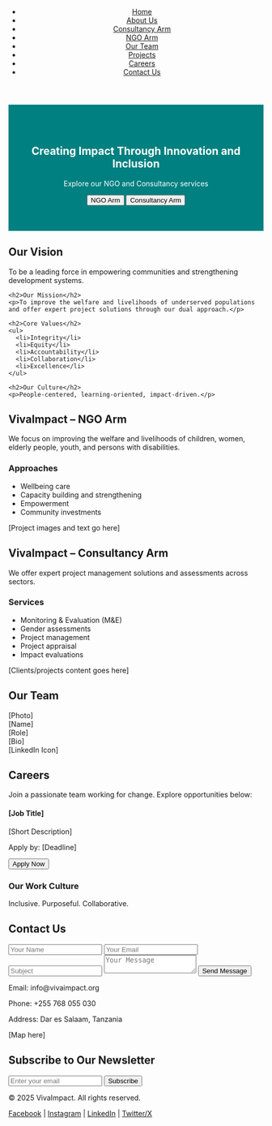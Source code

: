 <!DOCTYPE html>
<html lang="en">
<head>
  <meta charset="UTF-8" />
  <meta name="viewport" content="width=device-width, initial-scale=1.0" />
  <title>VivaImpact</title>
  <link rel="stylesheet" href="styles.css" />
</head>
<body>
  <!-- Navigation -->
  <header>
    <nav>
      <ul>
        <li><a href="#">Home</a></li>
        <li><a href="#about">About Us</a></li>
        <li><a href="#consultancy">Consultancy Arm</a></li>
        <li><a href="#ngo">NGO Arm</a></li>
        <li><a href="#team">Our Team</a></li>
        <li><a href="#projects">Projects</a></li>
        <li><a href="#careers">Careers</a></li>
        <li><a href="#contact">Contact Us</a></li>
      </ul>
    </nav>
  </header>

  <!-- Hero Section -->
  <section id="hero" style="background-color: teal; color: white; padding: 50px 20px; text-align: center;">
    <h1>Creating Impact Through Innovation and Inclusion</h1>
    <p>Explore our NGO and Consultancy services</p>
    <button onclick="location.href='#ngo'">NGO Arm</button>
    <button onclick="location.href='#consultancy'">Consultancy Arm</button>
  </section>

  <!-- Vision, Mission, Core Values -->
  <section id="about">
    <h2>Our Vision</h2>
    <p>To be a leading force in empowering communities and strengthening development systems.</p>

    <h2>Our Mission</h2>
    <p>To improve the welfare and livelihoods of underserved populations and offer expert project solutions through our dual approach.</p>

    <h2>Core Values</h2>
    <ul>
      <li>Integrity</li>
      <li>Equity</li>
      <li>Accountability</li>
      <li>Collaboration</li>
      <li>Excellence</li>
    </ul>

    <h2>Our Culture</h2>
    <p>People-centered, learning-oriented, impact-driven.</p>
  </section>

  <!-- NGO Arm -->
  <section id="ngo">
    <h2>VivaImpact – NGO Arm</h2>
    <p>We focus on improving the welfare and livelihoods of children, women, elderly people, youth, and persons with disabilities.</p>
    <h3>Approaches</h3>
    <ul>
      <li>Wellbeing care</li>
      <li>Capacity building and strengthening</li>
      <li>Empowerment</li>
      <li>Community investments</li>
    </ul>
    <div class="project-placeholder">[Project images and text go here]</div>
  </section>

  <!-- Consultancy Arm -->
  <section id="consultancy">
    <h2>VivaImpact – Consultancy Arm</h2>
    <p>We offer expert project management solutions and assessments across sectors.</p>
    <h3>Services</h3>
    <ul>
      <li>Monitoring & Evaluation (M&E)</li>
      <li>Gender assessments</li>
      <li>Project management</li>
      <li>Project appraisal</li>
      <li>Impact evaluations</li>
    </ul>
    <div class="project-placeholder">[Clients/projects content goes here]</div>
  </section>

  <!-- Our Team -->
  <section id="team">
    <h2>Our Team</h2>
    <div class="team-member">[Photo] <br/> [Name] <br/> [Role] <br/> [Bio] <br/> [LinkedIn Icon]</div>
  </section>

  <!-- Careers -->
  <section id="careers">
    <h2>Careers</h2>
    <p>Join a passionate team working for change. Explore opportunities below:</p>
    <div class="job-posting">
      <h4>[Job Title]</h4>
      <p>[Short Description]</p>
      <p>Apply by: [Deadline]</p>
      <button>Apply Now</button>
    </div>
    <h3>Our Work Culture</h3>
    <p>Inclusive. Purposeful. Collaborative.</p>
  </section>

  <!-- Contact -->
  <section id="contact">
    <h2>Contact Us</h2>
    <form>
      <input type="text" name="name" placeholder="Your Name" required />
      <input type="email" name="email" placeholder="Your Email" required />
      <input type="text" name="subject" placeholder="Subject" />
      <textarea name="message" placeholder="Your Message"></textarea>
      <button type="submit">Send Message</button>
    </form>
    <p>Email: info@vivaimpact.org</p>
    <p>Phone: +255 768 055 030</p>
    <p>Address: Dar es Salaam, Tanzania</p>
    <div class="map-placeholder">[Map here]</div>
  </section>

  <!-- Newsletter -->
  <section id="newsletter">
    <h2>Subscribe to Our Newsletter</h2>
    <form>
      <input type="email" placeholder="Enter your email" />
      <button type="submit">Subscribe</button>
    </form>
  </section>

  <!-- Footer -->
  <footer>
    <p>&copy; 2025 VivaImpact. All rights reserved.</p>
    <nav>
      <a href="#">Facebook</a> |
      <a href="#">Instagram</a> |
      <a href="#">LinkedIn</a> |
      <a href="#">Twitter/X</a>
    </nav>
  </footer>
</body>
</html>
